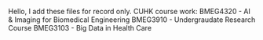 Hello, I add these files for record only. 
CUHK course work:
BMEG4320 - AI & Imaging for Biomedical Engineering
BMEG3910 - Undergraudate Research Course
BMEG3103 - Big Data in Health Care
